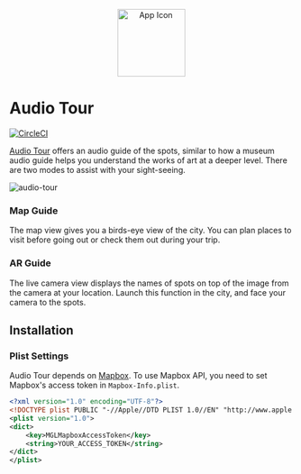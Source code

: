 <p align="center">
  <img src="https://user-images.githubusercontent.com/225808/114387422-60d36600-9bcd-11eb-8a9d-b221192008d0.png" width="120" alt="App Icon" />
</p>

# Audio Tour

[![CircleCI](https://circleci.com/gh/kenzan8000/audio-tour/tree/main.svg?style=svg)](https://circleci.com/gh/kenzan8000/audio-tour/tree/main)

[Audio Tour](https://apps.apple.com/us/app/audio-tour-san-francisco/id1182851195) offers an audio guide of the spots, similar to how a museum audio guide helps you understand the works of art at a deeper level.
There are two modes to assist with your sight-seeing.

![audio-tour](https://user-images.githubusercontent.com/225808/118213027-200a8d80-b4a8-11eb-9cff-6e192f4cf8da.jpg)

### Map Guide

The map view gives you a birds-eye view of the city. You can plan places to visit before going out or check them out during your trip.

### AR Guide

The live camera view displays the names of spots on top of the image from the camera at your location. Launch this function in the city, and face your camera to the spots.

## Installation

### Plist Settings

Audio Tour depends on [Mapbox](https://github.com/mapbox/mapbox-gl-native-ios/tree/main/platform/ios).
To use Mapbox API, you need to set Mapbox's access token in `Mapbox-Info.plist`.

```xml
<?xml version="1.0" encoding="UTF-8"?>
<!DOCTYPE plist PUBLIC "-//Apple//DTD PLIST 1.0//EN" "http://www.apple.com/DTDs/PropertyList-1.0.dtd">
<plist version="1.0">
<dict>
    <key>MGLMapboxAccessToken</key>
    <string>YOUR_ACCESS_TOKEN</string>
</dict>
</plist>
```

